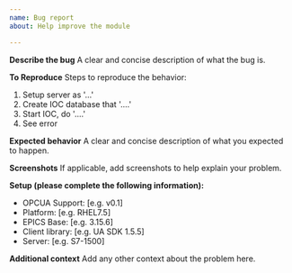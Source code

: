 ```yaml
---
name: Bug report
about: Help improve the module

---
```


**Describe the bug**
A clear and concise description of what the bug is.

**To Reproduce**
Steps to reproduce the behavior:
1. Setup server as '...'
2. Create IOC database that '....'
3. Start IOC, do '....'
4. See error

**Expected behavior**
A clear and concise description of what you expected to happen.

**Screenshots**
If applicable, add screenshots to help explain your problem.

**Setup (please complete the following information):**
 - OPCUA Support: [e.g. v0.1]
 - Platform: [e.g. RHEL7.5]
 - EPICS Base: [e.g. 3.15.6]
 - Client library: [e.g. UA SDK 1.5.5]
 - Server: [e.g. S7-1500]

**Additional context**
Add any other context about the problem here.
